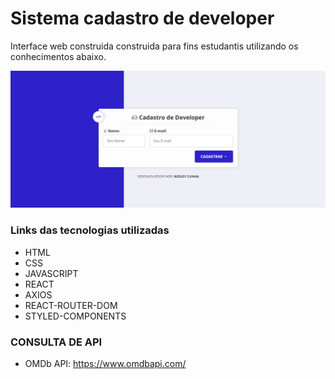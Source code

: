 # Sistema cadastro de developer
Interface web construida construida para fins estudantis utilizando os conhecimentos abaixo.

![enter image description here](https://github.com/wesleycsv/cadastro-developer/blob/master/print.png?raw=true)

### Links das tecnologias utilizadas
* HTML
* CSS
* JAVASCRIPT
* REACT
* AXIOS
* REACT-ROUTER-DOM
* STYLED-COMPONENTS
  
### CONSULTA DE API
* OMDb API: https://www.omdbapi.com/


